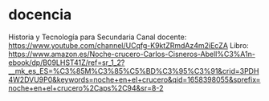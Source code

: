 # docencia
Historia y Tecnología para Secundaria
Canal docente: https://www.youtube.com/channel/UCqfg-K9ktZRmdAz4m2iEcZA
Libro: https://www.amazon.es/Noche-crucero-Carlos-Cisneros-Abell%C3%A1n-ebook/dp/B09LHST41Z/ref=sr_1_2?__mk_es_ES=%C3%85M%C3%85%C5%BD%C3%95%C3%91&crid=3PDH4W2DVU9P0&keywords=noche+en+el+crucero&qid=1658398055&sprefix=noche+en+el+crucero%2Caps%2C94&sr=8-2
